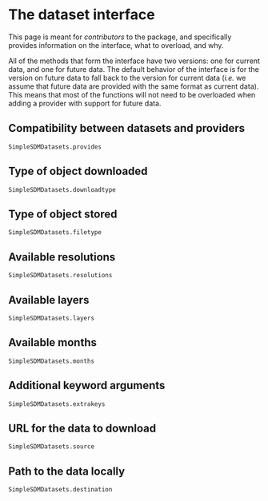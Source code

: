 # The dataset interface

This page is meant for *contributors* to the package, and specifically provides
information on the interface, what to overload, and why.

All of the methods that form the interface have two versions: one for current
data, and one for future data. The default behavior of the interface is for the
version on future data to fall back to the version for current data (*i.e.* we
assume that future data are provided with the same format as current data). This
means that most of the functions will not need to be overloaded when adding a
provider with support for future data.

## Compatibility between datasets and providers

```@docs
SimpleSDMDatasets.provides
```

## Type of object downloaded

```@docs
SimpleSDMDatasets.downloadtype
```

## Type of object stored

```@docs
SimpleSDMDatasets.filetype
```

## Available resolutions

```@docs
SimpleSDMDatasets.resolutions
```

## Available layers

```@docs
SimpleSDMDatasets.layers
```

## Available months

```@docs
SimpleSDMDatasets.months
```

## Additional keyword arguments

```@docs
SimpleSDMDatasets.extrakeys
```

## URL for the data to download

```@docs
SimpleSDMDatasets.source
```

## Path to the data locally

```@docs
SimpleSDMDatasets.destination
```